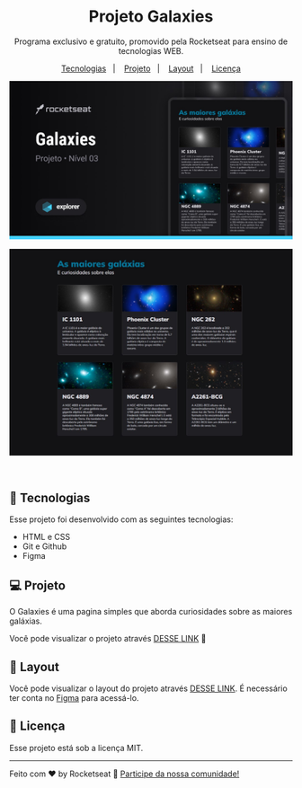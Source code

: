 <h1 align="center"> Projeto Galaxies  </h1>

<p align="center">
Programa exclusivo e gratuito, promovido pela Rocketseat para ensino de tecnologias WEB.
</p>

<p align="center">
  <a href="#-tecnologias">Tecnologias</a>&nbsp;&nbsp;&nbsp;|&nbsp;&nbsp;&nbsp;
  <a href="#-projeto">Projeto</a>&nbsp;&nbsp;&nbsp;|&nbsp;&nbsp;&nbsp;
  <a href="#-layout">Layout</a>&nbsp;&nbsp;&nbsp;|&nbsp;&nbsp;&nbsp;
  <a href="#memo-licença">Licença</a>
</p>

<p align="center">
  <img alt="projeto Galaxies" src="img/projeto.jpg">
</p>

<p align="center">
  <img alt="projeto Galaxies web" src="img/projeto2.jpg">
</p>

<br>



## 🚀 Tecnologias

Esse projeto foi desenvolvido com as seguintes tecnologias:

- HTML e CSS
- Git e Github
- Figma

## 💻 Projeto

O Galaxies é uma pagina simples que aborda curiosidades sobre as maiores galáxias.

Você pode visualizar o projeto através [DESSE LINK](https://gbenini.github.io/galaxies-project/) 👀

## 🔖 Layout

Você pode visualizar o layout do projeto através [DESSE LINK](https://www.figma.com/file/JJfuonHITqJW8Ns56yJHMz/Galaxies-%E2%80%A2-Projeto-Explorer-(Community)?type=design&node-id=115-3&mode=design&t=yousyneQcNTkc4T8-0). É necessário ter conta no [Figma](https://figma.com) para acessá-lo.

## :memo: Licença

Esse projeto está sob a licença MIT.

---

Feito com ♥ by Rocketseat :wave: [Participe da nossa comunidade!](https://discord.gg/rocketseat)